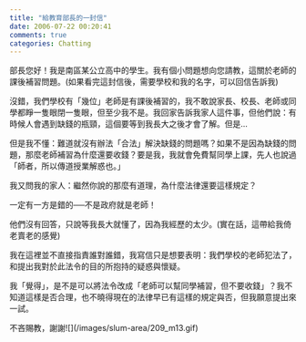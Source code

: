 ```yaml
---
title: "給教育部長的一封信"
date: 2006-07-22 00:20:41
comments: true
categories: Chatting
---
```


<p>部長您好！我是南區某公立高中的學生。我有個小問題想向您請教，這關於老師的課後補習問題。(如果看完這封信後，需要學校和我的名字，可以回信告訴我)</p><p>沒錯，我們學校有「幾位」老師是有課後補習的，我不敢說家長、校長、老師或同學都睜一隻眼閉一隻眼，但至少我不是。我回家告訴我家人這件事，但他們說：有時候人會遇到缺錢的瓶頸，這個要等到我長大之後才會了解。但是...</p><p>但是我不懂：難道就沒有辦法「合法」解決缺錢的問題嗎？如果不是因為缺錢的問題，那麼老師補習為什麼還要收錢？要是我，我就會免費幫同學上課，先人也說過「師者，所以傳道授業解惑也。」</p><p>我又問我的家人：繼然你說的那麼有道理，為什麼法律還要這樣規定？</p><p>一定有一方是錯的──不是政府就是老師！</p><p>他們沒有回答，只說等我長大就懂了，因為我經歷的太少。(實在話，這帶給我倚老賣老的感覺)</p><p>我在這裡並不直接指責誰對誰錯，我寫信只是想要表明：我們學校的老師犯法了，和提出我對於此法令的目的所抱持的疑惑與懷疑。</p><p>我「覺得」，是不是可以將法令改成「老師可以幫同學補習，但不要收錢」？我不知道這樣是否合理，也不曉得現在的法律早已有這樣的規定與否，但我願意提出來一試。</p><p>不吝賜教，謝謝![](/images/slum-area/209_m13.gif)</p>
